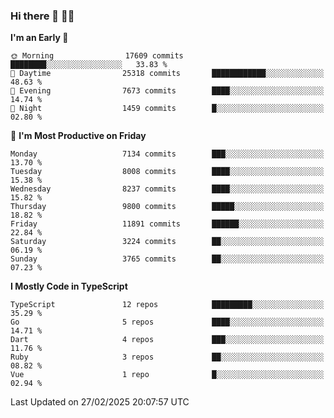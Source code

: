 ### Hi there 👋 🧑‍💻



<!--START_SECTION:waka-->
**I'm an Early 🐤** 

```text
🌞 Morning                17609 commits       ████████░░░░░░░░░░░░░░░░░   33.83 % 
🌆 Daytime                25318 commits       ████████████░░░░░░░░░░░░░   48.63 % 
🌃 Evening                7673 commits        ████░░░░░░░░░░░░░░░░░░░░░   14.74 % 
🌙 Night                  1459 commits        █░░░░░░░░░░░░░░░░░░░░░░░░   02.80 % 
```
📅 **I'm Most Productive on Friday** 

```text
Monday                   7134 commits        ███░░░░░░░░░░░░░░░░░░░░░░   13.70 % 
Tuesday                  8008 commits        ████░░░░░░░░░░░░░░░░░░░░░   15.38 % 
Wednesday                8237 commits        ████░░░░░░░░░░░░░░░░░░░░░   15.82 % 
Thursday                 9800 commits        █████░░░░░░░░░░░░░░░░░░░░   18.82 % 
Friday                   11891 commits       ██████░░░░░░░░░░░░░░░░░░░   22.84 % 
Saturday                 3224 commits        ██░░░░░░░░░░░░░░░░░░░░░░░   06.19 % 
Sunday                   3765 commits        ██░░░░░░░░░░░░░░░░░░░░░░░   07.23 % 
```


**I Mostly Code in TypeScript** 

```text
TypeScript               12 repos            █████████░░░░░░░░░░░░░░░░   35.29 % 
Go                       5 repos             ████░░░░░░░░░░░░░░░░░░░░░   14.71 % 
Dart                     4 repos             ███░░░░░░░░░░░░░░░░░░░░░░   11.76 % 
Ruby                     3 repos             ██░░░░░░░░░░░░░░░░░░░░░░░   08.82 % 
Vue                      1 repo              █░░░░░░░░░░░░░░░░░░░░░░░░   02.94 % 
```




 Last Updated on 27/02/2025 20:07:57 UTC
<!--END_SECTION:waka-->


